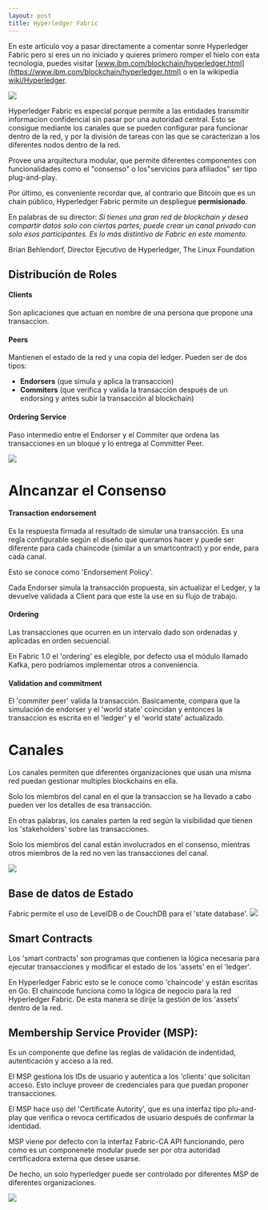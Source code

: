 ```yaml
---
layout: post
title: Hyperledger Fabric
---
```


En este artículo voy a  pasar directamente a comentar sonre Hyperledger Fabric pero si eres un no iniciado y quieres primero romper el hielo con esta tecnología, puedes visitar [www.ibm.com/blockchain/hyperledger.html](https://www.ibm.com/blockchain/hyperledger.html) o en la wikipedia [wiki/Hyperledger](https://es.wikipedia.org/wiki/Hyperledger).


![](https://hyperledger-fabric.readthedocs.io/en/release-1.1/_images/hyperledger_fabric_logo_color.png)

Hyperledger Fabric es especial porque permite a las entidades transmitir informacion confidencial sin pasar por una autoridad central. Esto se consigue mediante los canales que se pueden configurar para funcionar dentro de la red, y por la división de tareas con las que se caracterizan a los diferentes nodos dentro de la red.

Provee una arquitectura modular, que permite diferentes componentes con funcionalidades como el "consenso" o los"servicios para afiliados" ser tipo plug-and-play.

Por último, es conveniente recordar que, al contrario que Bitcoin que es un chain público, Hyperledger Fabric permite un despliegue **permisionado**.

En palabras de su director:
*Si tienes una gran red de blockchain y desea compartir datos solo con ciertas partes, puede crear un canal privado con solo esos participantes. Es lo más distintivo de Fabric en este momento.*

Brian Behlendorf, Director Ejecutivo de Hyperledger, The Linux Foundation

## Distribución de Roles
#### Clients
Son aplicaciones que actuan en nombre de una persona que propone una transaccion.
#### Peers
Mantienen el estado de la red y una copia del ledger. Pueden ser de dos tipos:
* **Endorsers** (que simula y aplica la transaccion)
* **Commiters** (que verifica y valida la transacción después de un endorsing y antes subir la transacción al blockchain)

#### Ordering Service
Paso intermedio entre el Endorser y el Commiter que ordena las transacciones en un bloque y lo entrega al Committer Peer.

![](https://www.researchgate.net/profile/Xueping_Liang/publication/320337312/figure/fig2/AS:550838383120385@1508341512997/Data-Sharing-and-Collaboration-Using-Hyperledger-Fabric-and-Channel-for-Mobile-Users.png)

# Alncanzar el Consenso
#### Transaction endorsement
Es la respuesta firmada al resultado de simular una transacción. Es una regla configurable según el diseño que queramos hacer y puede ser diferente para cada chaincode (similar a un smartcontract) y por ende, para cada canal.

Esto se conoce como 'Endorsement Policy'.

Cada Endorser simula la transacción propuesta, sin actualizar el Ledger, y la devuelve validada a Client para que este la use en su flujo de trabajo.


#### Ordering
Las transacciones que ocurren en un intervalo dado son ordenadas y aplicadas en orden secuencial.

En Fabric 1.0 el 'ordering' es elegible, por defecto usa el módulo llamado Kafka, pero podríamos implementar otros a conveniencia.


#### Validation and commitment

El 'commiter peer' valida la transacción. Basicamente, compara que la simulación de endorser y el 'world state' coincidan y entonces la transaccion es escrita en el 'ledger' y el 'world state' actualizado.


# Canales
Los canales permiten que diferentes organizaciones que usan una misma red puedan gestionar multiples blockchains en ella.

Solo los miembros del canal en el que la transaccion se ha llevado a cabo pueden ver los detalles de esa transacción.

En otras palabras, los canales parten la red según la visibilidad que tienen los 'stakeholders' sobre las transacciones.

Solo los miembros del canal están involucrados en el consenso, mientras otros miembros de la red no ven las transacciones del canal.

![](https://prod-edxapp.edx-cdn.org/assets/courseware/v1/b23a6aaaa627620a0ab161c556ff87b3/asset-v1:LinuxFoundationX+LFS171x+3T2017+type@asset+block/Key_Components_Channels.png)


## Base de datos de Estado
Fabric permite el uso de LevelDB o de CouchDB para el 'state database'.
![](https://prod-edxapp.edx-cdn.org/assets/courseware/v1/9fa87a2726077cff05169f85584224ac/asset-v1:LinuxFoundationX+LFS171x+3T2017+type@asset+block/State_Database.png)

## Smart Contracts
Los 'smart contracts' son programas que contienen la lógica necesaria para ejecutar transacciones y modificar el estado de los 'assets' en el 'ledger'.

En Hyperledger Fabric esto se le conoce como 'chaincode' y están escritas en Go. El chaincode funciona como la lógica de negocio para la red Hyperledger Fabric. De esta manera se dirije la gestión de los 'assets' dentro de la red.


## Membership Service Provider (MSP):

Es un componente que define las reglas de validación de indentidad, autenticación y acceso a la red.

El MSP gestiona los IDs de usuario y autentica a los 'clients' que solicitan acceso. Esto incluye proveer de credenciales para que puedan proponer transacciones.

El MSP hace uso del 'Certificate Autority', que es una interfaz tipo plu-and-play que verifica o revoca certificados de usuario después de confirmar la identidad.

MSP viene por defecto con la interfaz Fabric-CA API funcionando, pero como es un componenete modular puede ser por  otra autoridad certificadora externa que desee usarse.

De hecho, un solo hyperledger puede ser controlado por diferentes MSP de diferentes organizaciones.

![](https://prod-edxapp.edx-cdn.org/assets/courseware/v1/2fe3f7dc2fa52699a96ef7948432113b/asset-v1:LinuxFoundationX+LFS171x+3T2017+type@asset+block/The_role_of_membership_service_provider.jpg)
 








